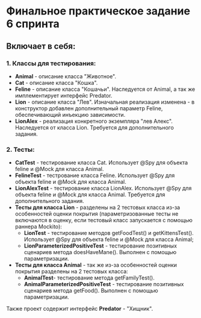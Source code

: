 # Финальное практическое задание 6 спринта

## Включает в себя:
### 1. Классы для тестирования:
- **Animal** - описание класса "Животное".
- **Cat** - описание класса "Кошка".
- **Feline** - описание класса "Кошачьи". Наследуется от Animal, а так же имплементирует интерфейс Predator.
- **Lion** - описание класса "Лев". Изначальная реализация изменена - в конструктор добавлен дополнительный параметр Feline, 
обеспечивающий инъекцию зависимости.
- **LionAlex** - реализация конкретного экземпляра "лев Алекс". Наследуется от класса Lion. 
Требуется для дополнительного задания.

### 2. Тесты:
- **CatTest** - тестирование класса Cat. Использует @Spy для объекта feline и @Mock для класса Animal.
- **FelineTest** - тестрование класса Feline. Использует @Spy для объекта feline и @Mock для класса Animal.
- **LionAlexTest** - тестирование класса LionAlex. Использует @Spy для объекта feline и @Mock для класса Animal.
Требуется для дополнительного задания.
- **Тесты для класса Lion** - разделены на 2 тестовых класса из-за особенностей оценки покрытия (параметризованные тесты 
не включаются в оценку, если тестовый класс запускается с помощью раннера Mockito):
    - **LionTest** - тестирование методов getFoodTest() и getKittensTest(). Использует @Spy для объекта feline и @Mock 
для класса Animal;
    - **LionParameterizedPositiveTest** - тестирование позитивных сценариев метода doesHaveMane(). Выполнен с помощью 
параметризации.
- **Тесты для класса Animal** - так же из-за особенностей оценки покрытия разделены на 2 тестовых класса:
  - **AnimalTest**- тестирование метода getFamilyTest().
  - **AnimalParameterizedPositiveTest** - тестирование позитивных сценариев метода getFood(). Выполнен с помощью параметризации.

Также проект содержит интерфейс **Predator** - "Хищник".